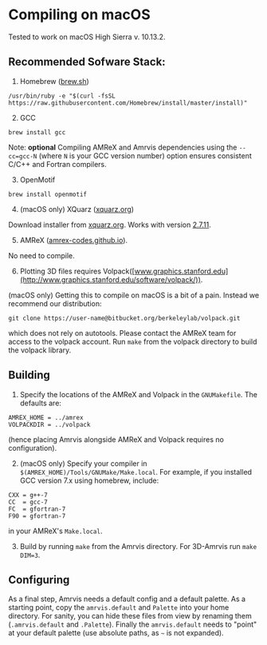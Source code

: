 # Compiling on macOS

Tested to work on macOS High Sierra v. 10.13.2.

## Recommended Sofware Stack:


1. Homebrew ([brew.sh](https://brew.sh))

```
/usr/bin/ruby -e "$(curl -fsSL https://raw.githubusercontent.com/Homebrew/install/master/install)"
```

2. GCC

```
brew install gcc
```

Note: **optional** Compiling AMReX and Amrvis dependencies using the `--cc=gcc-N` (where `N` is your GCC version number) option ensures consistent C/C++ and Fortran compilers.

3. OpenMotif

```
brew install openmotif
```

4. (macOS only) XQuarz ([xquarz.org](https://www.xquartz.org))

Download installer from [xquarz.org](https://www.xquartz.org). Works with version [2.7.11](https://dl.bintray.com/xquartz/downloads/XQuartz-2.7.11.dmg).

5. AMReX ([amrex-codes.github.io](https://amrex-codes.github.io)). 

No need to compile.

6. Plotting 3D files requires Volpack([www.graphics.stanford.edu](http://www.graphics.stanford.edu/software/volpack/)).

(macOS only) Getting this to compile on macOS is a bit of a pain. Instead we recommend our distribution:

```
git clone https://user-name@bitbucket.org/berkeleylab/volpack.git
```

which does not rely on autotools. Please contact the AMReX team for access to the volpack account. Run `make` from the volpack directory to build the volpack library.

## Building

1. Specify the locations of the AMReX and Volpack in the `GNUMakefile`. The defaults are:

```
AMREX_HOME = ../amrex
VOLPACKDIR = ../volpack
```

(hence placing Amrvis alongside AMReX and Volpack requires no configuration).

2. (macOS only) Specify your compiler in `$(AMREX_HOME)/Tools/GNUMake/Make.local`. For example, if you installed GCC version 7.x using homebrew, include:

```
CXX = g++-7
CC  = gcc-7
FC  = gfortran-7
F90 = gfortran-7
```

in your AMReX's `Make.local`.

3. Build by running `make` from the Amrvis directory. For 3D-Amrvis run `make DIM=3`.


## Configuring

As a final step, Amrvis needs a default config and a default palette. As a starting point, copy the `amrvis.default` and `Palette` into your home directory. For sanity, you can hide these files from view by renaming them (`.amrvis.default` and `.Palette`). Finally the `amrvis.default` needs to "point" at your default palette (use absolute paths, as `~` is not expanded).
